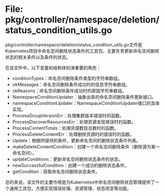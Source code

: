 # File: pkg/controller/namespace/deletion/status_condition_utils.go

pkg/controller/namespace/deletion/status_condition_utils.go文件是Kubernetes项目中命名空间删除状态条件的工具包，主要负责更新命名空间删除状态的相关条件以及条件的状态。

在该文件中，以下变量和结构体扮演重要的角色：

- conditionTypes：命名空间删除条件类型的字符串数组。
- okMessages：命名空间删除条件成功时的信息字符串数组。
- okReasons：命名空间删除条件成功时的原因字符串数组。
- NamespaceConditionUpdater：抽象出来的命名空间删除条件更新接口。
- namespaceConditionUpdater：NamespaceConditionUpdater接口的具体实现。
- ProcessGroupVersionErr：处理集群版本错误时的函数。
- ProcessDiscoverResourcesErr：处理资源发现错误时的函数。
- ProcessContentTotals：处理资源数目总数时的函数。
- ProcessDeleteContentErr：处理删除资源时的错误时的函数。
- Update：根据所提供的条件，更新命名空间的删除状态条件列表。
- makeDeleteContentCondition：创建一个命名空间删除条件（删除源为某一命名空间）。
- updateConditions：更新命名空间删除状态条件的状态。
- newSuccessfulCondition：创建一个成功的删除状态条件。
- getCondition：获取命名空间删除状态条件。

总的来说，该文件的主要作用是为Kubernetes中命名空间删除状态管理提供了一个通用工具包，方便实现错误处理、资源管理、状态改变等功能。

